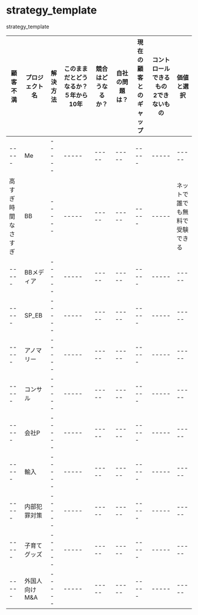 # strategy_template
strategy_template


| 顧客不満 | プロジェクト名 |解決方法| このままだとどうなるか？　５年から10年 | 競合はどうなるか？|自社の問題は？| 現在の顧客とのギャップ| コントロールできるもの　2できないもの | 価値と選択 | 
|-----|-----|-----|-----|-----|-----|-----|-----|-----|
|-----|Me|-----|-----|-----|-----|-----|-----|-----|
|高すぎ時間なさすぎ|BB|-----|-----|-----|-----|-----|-----|ネットで誰でも無料で受験できる|
|-----|BBメディア|-----|-----|-----|-----|-----|-----|-----|
|-----|SP_EB|-----|-----|-----|-----|-----|-----|-----|
|-----|アノマリー|-----|-----|-----|-----|-----|-----|-----|
|-----|コンサル|-----|-----|-----|-----|-----|-----|-----|
|-----|会社P|-----|-----|-----|-----|-----|-----|-----|
|-----|輸入|-----|-----|-----|-----|-----|-----|-----|
|-----|内部犯罪対策|-----|-----|-----|-----|-----|-----|-----|
|-----|子育てグッズ|-----|-----|-----|-----|-----|-----|-----|
|-----|外国人向けM&A|-----|-----|-----|-----|-----|-----|-----|
